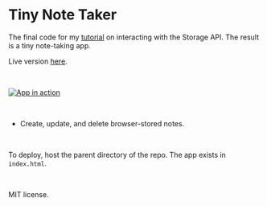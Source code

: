 # Tiny Note Taker

The final code for my [tutorial](https://healeycodes.com/learn-the-storage-api) on interacting with the Storage API. The result is a tiny note-taking app.

Live version [here](https://healeycodes.github.io/tiny-note-taker/).

<br>

[![App in action](https://github.com/healeycodes/tiny-note-taker/blob/master/preview.png)](https://healeycodes.github.io/tiny-note-taker/)

<br>

- Create, update, and delete browser-stored notes.

<br>

To deploy, host the parent directory of the repo. The app exists in `index.html`.

<br>

MIT license.
